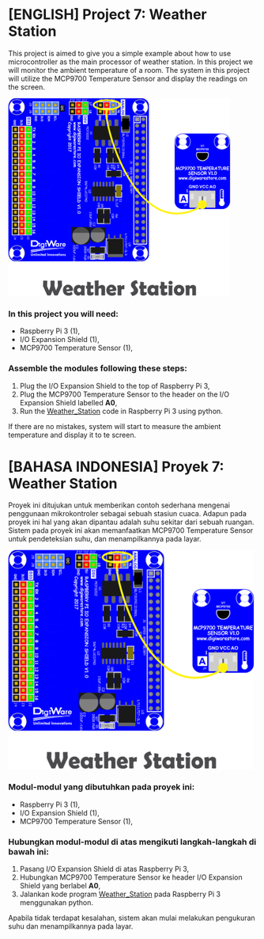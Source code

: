 # [ENGLISH] Project 7: Weather Station
This project is aimed to give you a simple example about how to use microcontroller as the main processor of weather station. In this project we will monitor the ambient temperature of a room. The system in this project will utilize the MCP9700 Temperature Sensor and  display the readings on the screen.

<img src="/images/weather station.png" height="400">

### In this project you will need:
* Raspberry Pi 3 (1),
* I/O Expansion Shield (1),
* MCP9700 Temperature Sensor (1),

### Assemble the modules following these steps:
1. Plug the I/O Expansion Shield to the top of Raspberry Pi 3,
2. Plug the MCP9700 Temperature Sensor to the header on the I/O Expansion Shield labelled **A0**,
3. Run the [Weather_Station](/08_Weather_Station) code in Raspberry Pi 3 using python.

If there are no mistakes, system will start to measure the ambient temperature and display it to te screen.

# [BAHASA INDONESIA] Proyek 7: Weather Station
Proyek ini ditujukan untuk memberikan contoh sederhana mengenai penggunaan mikrokontroler sebagai sebuah stasiun cuaca. Adapun pada proyek ini hal yang akan dipantau adalah suhu sekitar dari sebuah ruangan. Sistem pada proyek ini akan memanfaatkan MCP9700 Temperature Sensor untuk pendeteksian suhu, dan menampilkannya pada layar.

<img src="/images/weather station.png" height="443">

### Modul-modul yang dibutuhkan pada proyek ini:
* Raspberry Pi 3 (1),
* I/O Expansion Shield (1),
* MCP9700 Temperature Sensor (1),

### Hubungkan modul-modul di atas mengikuti langkah-langkah di bawah ini:
1. Pasang I/O Expansion Shield di atas Raspberry Pi 3,
2. Hubungkan MCP9700 Temperature Sensor ke header I/O Expansion Shield yang berlabel **A0**,
5. Jalankan kode program [Weather_Station](/08_Weather_Station/Weather_Station) pada Raspberry Pi 3 menggunakan python.

Apabila tidak terdapat kesalahan, sistem akan mulai melakukan pengukuran suhu dan menampilkannya pada layar.
